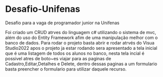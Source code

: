 # Desafio-Unifenas
Desafio para a vaga de programador junior na Unifenas

Foi criado um CRUD atrves do linguagem c# utilizando o sistema de mvc, além do uso do Entity Framework afim de uma manipulação melhor com o banco de dados. 
Para rodar o projeto basta abrir e rodar atrvés do Visua Studio2022 apos o projeto ja estar rodando sera apresentado a tela inicial que é uma listagem de todos os
alunos no banco, nesta tela incial é possivel atres de boto~es viajar para as paginas de Cadastro,Editar,Detalhes e Delete, dentro dessas paginas a um formulario
basta preencher o formulario para utilizar daquele recurso.
